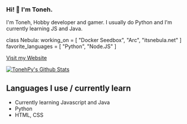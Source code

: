 ### Hi! 👋 I'm Toneh.

I'm Toneh, Hobby developer and gamer.
I usually do Python and I'm currently learning JS and Java.

class Nebula:
    working_on = [ "Docker Seedbox", "Arc", "itsnebula.net" ]
    favorite_languages = [ "Python", "Node.JS" ]

[Visit my Website](https://toneh.de/)

[![TonehPy's Github Stats](https://github-readme-stats.vercel.app/api?username=TonehPy)](https://github.com/anuraghazra/github-readme-stats)

## Languages I use / currently learn
* Currently learning Javascript and Java
* Python
* HTML, CSS
